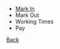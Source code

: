 * [Mark In](https://github.com/hmislk/hmis/wiki/OPD-Doctors-Mark-In)
* Mark Out
* Working Times 
* Pay


[Back](https://github.com/hmislk/hmis/wiki/OPD)